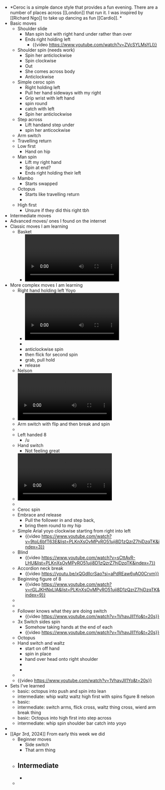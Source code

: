 - *Ceroc is a simple dance style that provides a fun evening. There are a number of places across [[London]] that run it. I was inspired by [[Richard Ngo]] to take up dancing as fun [[Cardio]]. *
- Basic moves
	- Shoulder slide
		- Man spin but with right hand under rather than over
		- Ends right holding left
			- {{video https://www.youtube.com/watch?v=ZVcSYLMsYLI}}
	- Shoulder spin (needs work)
		- Spin her anticlockwise
		- Spin clockwise
		- Out
		- She comes across body
		- Anticlockwise
	- Simple ceroc spin
		- Right holding left
		- Pull her hand sideways with my right
		- Grip wrist with left hand
		- spin round
		- catch with left
		- Spin her anticlockwise
	- Step across
		- Lift handand step under
		- spin her anticockwise
	- Arm switch
	- Travelling return
	- Low first
		- Hand on hip
	- Man spin
		- Lift my right hand
		- Spin at end?
		- Ends right holding their left
	- Mambo
		- Starts swapped
	- Octopus
		- Starts like travelling return
		-
	- High first
		- Unsure if they did this right tbh
- Intermediate moves
- Advanced moves/ ones I found on the internet
- Classic moves I am learning
	- Basket
		- ![306b61e9-6227-463b-ad84-1046ea2a2764.MP4](../assets/306b61e9-6227-463b-ad84-1046ea2a2764_1699290043974_0.MP4)
- More complex moves I am learning
	- Right hand holding left Yoyo
		- ![IMG_7571.MOV](../assets/IMG_7571_1699290494003_0.MOV)
		-
		- anticlockwise spin
		- then flick for second spin
		- grab, pull hold
		- release
	- Nelson
	- ![498c4767-f9e0-4a71-bd63-2d60248216cb.MP4](../assets/498c4767-f9e0-4a71-bd63-2d60248216cb_1699290051237_0.MP4)
	- Arm switch with flip and then break and spin
	-
	- Left handed 8
		- /u
	- Hand switch
		- Not feeling great
	- ![IMG_7536.MOV](../assets/IMG_7536_1699290657992_0.MOV)
	-
	- Ceroc spin
	- Embrace and release
		- Pull the follower in and step back,
		- bring them round to my hip
	- Simple Arial yoyo clockwise starting from right into left
		- {{video https://www.youtube.com/watch?v=9toL6bfT63E&list=PLKnXsOvMPyRO51uji8D1zQzrZ7hjDzqTK&index=3}}
	- Blind
		- {{video https://www.youtube.com/watch?v=sCttAvR-LHU&list=PLKnXsOvMPyRO51uji8D1zQzrZ7hjDzqTK&index=7}}
	- Accordion neck break
		- {{video https://youtu.be/xQGdllcrSao?si=aPdREaw6vAO0Crvm}}
	- Beginning figure of 8
		- {{video https://www.youtube.com/watch?v=rGLJKHNxLlA&list=PLKnXsOvMPyRO51uji8D1zQzrZ7hjDzqTK&index=9}}
	-
	-
	- Follower knows what they are doing switch
		- {{video https://www.youtube.com/watch?v=1VhavJlI1Yo&t=20s}}
	- 3x Switch sides spin
		- Somehow taking hands at the end of each
		- {{video https://www.youtube.com/watch?v=1VhavJlI1Yo&t=20s}}
	- Octopus
	- Hand switch and waltz
		- start on off hand
		- spin in place
		- hand over head onto right shoulder
		-
		-
	-
	- {{video https://www.youtube.com/watch?v=1VhavJlI1Yo&t=20s}}
- Sets I've learned
	- basic: octopus into push and spin into lean
	- intermediate: whip waltz waltz high first with spins figure 8 nelson
	- basic:
	- intermediate: switch arms, flick cross, waltz thing cross, wierd arm break thing
	- basic: Octopus into high first into step across
	- intermediate: whip spin shoulder bar catch into yoyo
-
- [[Apr 3rd, 2024]] From early this week we did
	- Beginner moves
		- Side switch
		- That arm thing
	- Intermediate
		-
		-
	-